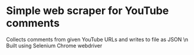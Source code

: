 # Simple web scraper for YouTube comments
Collects comments from given YouTube URLs and writes to file as JSON \n
Built using Selenium Chrome webdriver
